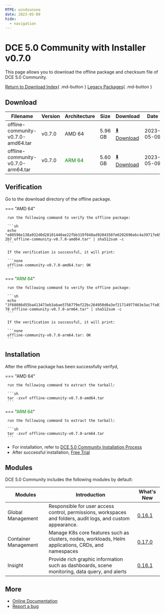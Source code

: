 ```yaml
---
MTPE: windsonsea
date: 2023-05-09
hide:
  - navigation
---
```


# DCE 5.0 Community with Installer v0.7.0

This page allows you to download the offline package and checksum file of DCE 5.0 Community.

[Return to Download Index](../index.md){ .md-button }
[Legacy Packages](./dce5-installer-history.md){ .md-button }

## Download

| Filename | Version | Architecture | Size | Download | Date |
| -------- | ------- | ------------ | --------- | -------- | ----------- |
| offline-community-v0.7.0-amd64.tar | v0.7.0 | AMD 64 | 5.96 GB | [:arrow_down: Download](https://qiniu-download-public.daocloud.io/DaoCloud_Enterprise/dce5/offline-community-v0.7.0-amd64.tar) | 2023-05-09 |
| offline-community-v0.7.0-arm64.tar | v0.7.0 | <font color="green">ARM 64</font> | 5.60 GB | [:arrow_down: Download](https://qiniu-download-public.daocloud.io/DaoCloud_Enterprise/dce5/offline-community-v0.7.0-arm64.tar) | 2023-05-09 |

## Verification

Go to the download directory of the offline package.

=== "AMD 64"

     run the following command to verify the offline package:

     ```sh
     echo "e80596e138a932d0d28101440ae22fbb319f048ad92043507e0202696ebc4a39717e65cbc12b6a6c02f5c9eb8c9fe7d027f381f037b6ae5dc1c21af00106e 2b7 offline-community-v0.7.0-amd64.tar" | sha512sum -c
     ```

     If the verification is successful, it will print:

     ```none
     offline-community-v0.7.0-amd64.tar: OK
     ```

=== "<font color="green">ARM 64</font>"

     run the following command to verify the offline package:

     ```sh
     echo "3f68086d55ba413473eb3abae5756779ef22bc264950d0a3ef21714977463e3ac7fa01a574a0488f3a547fc6a2c9d0b979e1e3a02c9632b222f879c5e0a32b 78 offline-community-v0.7.0-arm64.tar" | sha512sum -c
     ```

     If the verification is successful, it will print:

     ```none
     offline-community-v0.7.0-arm64.tar: OK
     ```

## Installation

After the offline package has been successfully verifyd,

=== "AMD 64"

     run the following command to extract the tarball:

     ```sh
     tar -zxvf offline-community-v0.7.0-amd64.tar
     ```

=== "<font color="green">ARM 64</font>"

     run the following command to extract the tarball:

     ```sh
     tar -zxvf offline-community-v0.7.0-arm64.tar
     ```

- For installation, refer to [DCE 5.0 Community Installation Process](../../install/community/k8s/online.md#_2)
- After successful installation, [Free Trial](../../dce/license0.md)

## Modules

DCE 5.0 Community includes the following modules by default:

| Modules | Introduction | What's New |
| -------- | ----------- | ---------- |
| Global Management | Responsible for user access control, permissions, workspaces and folders, audit logs, and custom appearance. | [0.16.1](../../ghippo/intro/release-notes.md#v0161) |
| Container Management | Manage K8s core features such as clusters, nodes, workloads, Helm applications, CRDs, and namespaces | [0.17.0](../../kpanda/intro/release-notes.md#v0170) |
| Insight | Provide rich graphic information such as dashboards, scene monitoring, data query, and alerts | [0.16.1](../../insight/intro/release-notes.md#v0160) |

## More

- [Online Documentation](../../dce/index.md)
- [Report a bug](https://github.com/DaoCloud/DaoCloud-docs/issues)